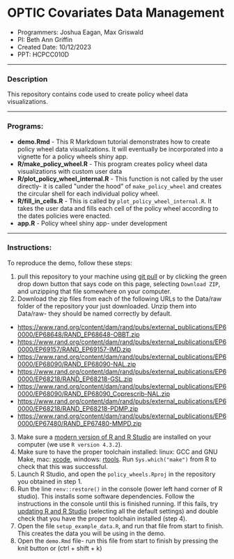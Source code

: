 
# OPTIC Covariates Data Management

* Programmers: Joshua Eagan, Max Griswald
* PI: Beth Ann Griffin
* Created Date: 10/12/2023
* PPT: HCPCC010D

---

### Description

This repository contains code used to create policy wheel data visualizations.

---

### Programs:

* **demo.Rmd** - This R Markdown tutorial demonstrates how to create policy wheel data visualizations. It will eventually be incorporated into a vignette for a policy wheels shiny app.
* **R/make_policy_wheel.R** - This program creates policy wheel data visualizations with custom user data
* **R/plot_policy_wheel_internal.R** - This function is not called by the user directly- it is called "under the hood" of `make_policy_wheel` and creates the circular shell for each individual policy wheel.
* **R/fill_in_cells.R** - This is called by `plot_policy_wheel_internal.R`. It takes the user data and fills each cell of the policy wheel according to the dates policies were enacted.
* **app.R** - Policy wheel shiny app- under development

---

### Instructions:

To reproduce the demo, follow these steps:

1. pull this repository to your machine using [git pull](https://github.com/git-guides/git-pull) or by clicking the green drop down button that says code on this page, selecting `Download ZIP`, and unzipping that file somewhere on your computer.
2. Download the zip files from each of the following URLs to the Data/raw folder of the repository your just downloaded. Unzip them into Data/raw- they should be named correctly by default.

* https://www.rand.org/content/dam/rand/pubs/external_publications/EP60000/EP68648/RAND_EP68648-OBBT.zip
* https://www.rand.org/content/dam/rand/pubs/external_publications/EP60000/EP69157/RAND_EP69157-IMD.zip
* https://www.rand.org/content/dam/rand/pubs/external_publications/EP60000/EP68090/RAND_EP68090-NAL.zip
* https://www.rand.org/content/dam/rand/pubs/external_publications/EP60000/EP68218/RAND_EP68218-GSL.zip
* https://www.rand.org/content/dam/rand/pubs/external_publications/EP60000/EP68090/RAND_EP68090_Coprescrib-NAL.zip
* https://www.rand.org/content/dam/rand/pubs/external_publications/EP60000/EP68218/RAND_EP68218-PDMP.zip
* https://www.rand.org/content/dam/rand/pubs/external_publications/EP60000/EP67480/RAND_EP67480-MMPD.zip

3. Make sure a [modern version of R and R Studio](https://posit.co/download/rstudio-desktop/) are installed on your computer (we use `R version 4.3.2`).
4. Make sure to have the proper toolchain installed: linux: GCC and GNU Make, mac: [xcode](https://developer.apple.com/xcode/resources/), windows: [rtools](https://cran.r-project.org/bin/windows/Rtools/rtools43/files/rtools43-5863-5818.exe). Run `Sys.which("make")` from R to check that this was successful.
5. Launch R Studio, and open the `policy_wheels.Rproj` in the repository you obtained in step 1.
6. Run the line `renv::restore()` in the console (lower left hand corner of R studio). This installs some software dependencies. Follow the instructions in the console until this is finished running. If this fails, try [updating R and R Studio](https://posit.co/download/rstudio-desktop/) (selecting all the default settings) and double check that you have the proper toolchain installed (step 4).
7. Open the file `setup_example_data.R`, and run that file from start to finish. This creates the data you will be using in the demo. 
8. Open the `demo.Rmd` file- run this file from start to finish by pressing the knit button or (ctrl + shift + k)




